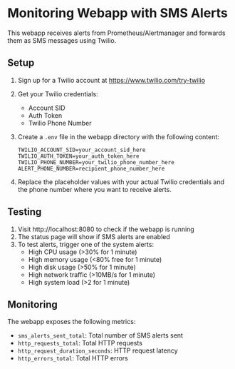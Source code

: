 # Monitoring Webapp with SMS Alerts

This webapp receives alerts from Prometheus/Alertmanager and forwards them as SMS messages using Twilio.

## Setup

1. Sign up for a Twilio account at https://www.twilio.com/try-twilio
2. Get your Twilio credentials:
   - Account SID
   - Auth Token
   - Twilio Phone Number

3. Create a `.env` file in the webapp directory with the following content:
   ```
   TWILIO_ACCOUNT_SID=your_account_sid_here
   TWILIO_AUTH_TOKEN=your_auth_token_here
   TWILIO_PHONE_NUMBER=your_twilio_phone_number_here
   ALERT_PHONE_NUMBER=recipient_phone_number_here
   ```

4. Replace the placeholder values with your actual Twilio credentials and the phone number where you want to receive alerts.

## Testing

1. Visit http://localhost:8080 to check if the webapp is running
2. The status page will show if SMS alerts are enabled
3. To test alerts, trigger one of the system alerts:
   - High CPU usage (>30% for 1 minute)
   - High memory usage (<80% free for 1 minute)
   - High disk usage (>50% for 1 minute)
   - High network traffic (>10MB/s for 1 minute)
   - High system load (>2 for 1 minute)

## Monitoring

The webapp exposes the following metrics:
- `sms_alerts_sent_total`: Total number of SMS alerts sent
- `http_requests_total`: Total HTTP requests
- `http_request_duration_seconds`: HTTP request latency
- `http_errors_total`: Total HTTP errors 